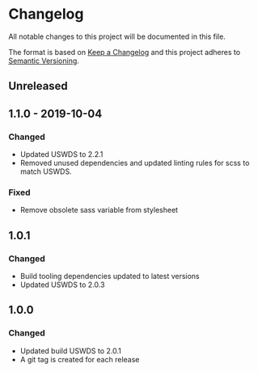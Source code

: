# Changelog
All notable changes to this project will be documented in this file.

The format is based on [Keep a Changelog](http://keepachangelog.com/en/1.0.0/)
and this project adheres to [Semantic Versioning](http://semver.org/spec/v2.0.0.html).

## Unreleased

## 1.1.0 - 2019-10-04
### Changed
- Updated USWDS to 2.2.1 
- Removed unused dependencies and updated linting rules for scss to match USWDS.

### Fixed
- Remove obsolete sass variable from stylesheet

## 1.0.1
### Changed
- Build tooling dependencies updated to latest versions
- Updated USWDS to 2.0.3

## 1.0.0
### Changed
- Updated build USWDS to 2.0.1
- A git tag is created for each release